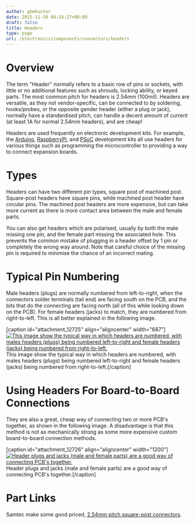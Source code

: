 ```yaml
---
author: gbmhunter
date: 2015-11-30 04:24:27+00:00
draft: false
title: Headers
type: page
url: /electronics/components/connectors/headers
---
```


# Overview

The term "Header" normally refers to a basic row of pins or sockets, with little or no additional features such as shrouds, locking ability, or keyed parts. The most common pitch for headers is 2.54mm (100mil). Headers are versatile, as they not vendor-specific, can be connected to by soldering, hooks/probes, or the opposite gender header (either a plug or jack), normally have a standardised pitch, can handle a decent amount of current (at least 1A for normal 2.54mm headers), and are cheap!

Headers are used frequently on electronic development kits. For example, the [Arduino](http://blog.mbedded.ninja/programming/microcontrollers/arduino), [RaspberryPi](http://blog.mbedded.ninja/programming/microcontrollers/raspberry-pi), and [PSoC](http://blog.mbedded.ninja/programming/microcontrollers/psoc) development kits all use headers for various things such as programming the microcontroller to providing a way to connect expansion boards.

# Types

Headers can have two different pin types, square post of machined post. Square-post headers have square pins, while machined post header have circular pins. The machined post headers are more expensive, but can take more current as there is more contact area between the male and female parts.

You can also get headers which are polarised, usually by both the male missing one pin, and the female part missing the associated hole. This prevents the common mistake of plugging in a header offset by 1 pin or completely the wrong way around. Note that careful choice of the missing pin is required to minimise the chance of an incorrect mating.

# Typical Pin Numbering

Male headers (plugs) are normally numbered from left-to-right, when the connectors solder terminals (tail end) are facing south on the PCB, and the bits that do the connecting are facing north (all of this while looking down on the PCB). For female headers (jacks) to match, they are numbered from right-to-left. This is all better explained in the following image.

[caption id="attachment_12725" align="aligncenter" width="687"][![This image show the typical way in which headers are numbered, with males headers (plugs) being numbered left-to-right and female headers (jacks) being numbered from right-to-left.](http://blog.mbedded.ninja/wp-content/uploads/2015/11/typical-numbering-order-for-header-connectors.png)
](http://blog.mbedded.ninja/wp-content/uploads/2015/11/typical-numbering-order-for-header-connectors.png) This image show the typical way in which headers are numbered, with males headers (plugs) being numbered left-to-right and female headers (jacks) being numbered from right-to-left.[/caption]

# Using Headers For Board-to-Board Connections

They are also a great, cheap way of connecting two or more PCB's together, as shown in the following image. A disadvantage is that this method is not as mechanically strong as some more expensive custom board-to-board connection methods.

[caption id="attachment_12726" align="aligncenter" width="1200"][![Header plugs and jacks (male and female parts) are a good way of connecting PCB's together.](http://blog.mbedded.ninja/wp-content/uploads/2015/11/2-54mm-smd-right-angle-header-plug-and-jack-mosaic.jpg)
](http://blog.mbedded.ninja/wp-content/uploads/2015/11/2-54mm-smd-right-angle-header-plug-and-jack-mosaic.jpg) Header plugs and jacks (male and female parts) are a good way of connecting PCB's together.[/caption]

# Part Links

Samtec make some good priced, [2.54mm pitch square-post connectors](http://www.samtec.com/connectors/standard-board-to-board/100-inch-square-post.aspx).
